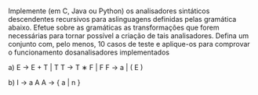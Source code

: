 # 

Implemente (em C, Java ou Python) os analisadores sintáticos descendentes recursivos para aslinguagens definidas pelas gramática abaixo. Efetue sobre as gramáticas as transformações que forem  necessárias  para  tornar  possível  a  criação  de  tais  analisadores. Defina  um  conjunto com, pelo menos, 10 casos de teste e aplique-os para comprovar o funcionamento dosanalisadores implementados

a)  E → E + T | T
    T → T ∗ F | F
    F → a | ( E )
   
b)  I → a A
    A → { a | n }
